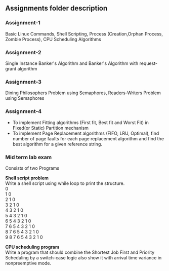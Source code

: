 ## Assignments folder description

### Assignment-1
Basic Linux Commands, Shell Scripting, Process (Creation,Orphan Process, Zombie Process), CPU Scheduling Algorithms  

### Assignment-2
Single Instance Banker's Algorithm and Banker's Algorithm with request-grant algorithm  

### Assignment-3
Dining Philosophers Problem using Semaphores, Readers-Writers Problem using Semaphores  

### Assignment-4
 - To implement Fitting algorithms (First fit, Best fit and Worst Fit) in Fixed(or Static) Partition mechanism
 - To implement Page Replacement algorithms (FIFO, LRU, Optimal), find number of page faults for each page replacement algorithm and find the best algorithm for a given reference string.  

### Mid term lab exam
Consists of two Programs

**Shell script problem**  
Write a shell script using while loop to print the structure.  
0  
1 0  
2 1 0  
3 2 1 0  
4 3 2 1 0  
5 4 3 2 1 0  
6 5 4 3 2 1 0  
7 6 5 4 3 2 1 0  
8 7 6 5 4 3 2 1 0  
9 8 7 6 5 4 3 2 1 0  

**CPU scheduling program**  
Write a program that should combine the Shortest Job First and Priority Scheduling by a switch-case logic also show it with arrival time variance in nonpreemptive mode.
